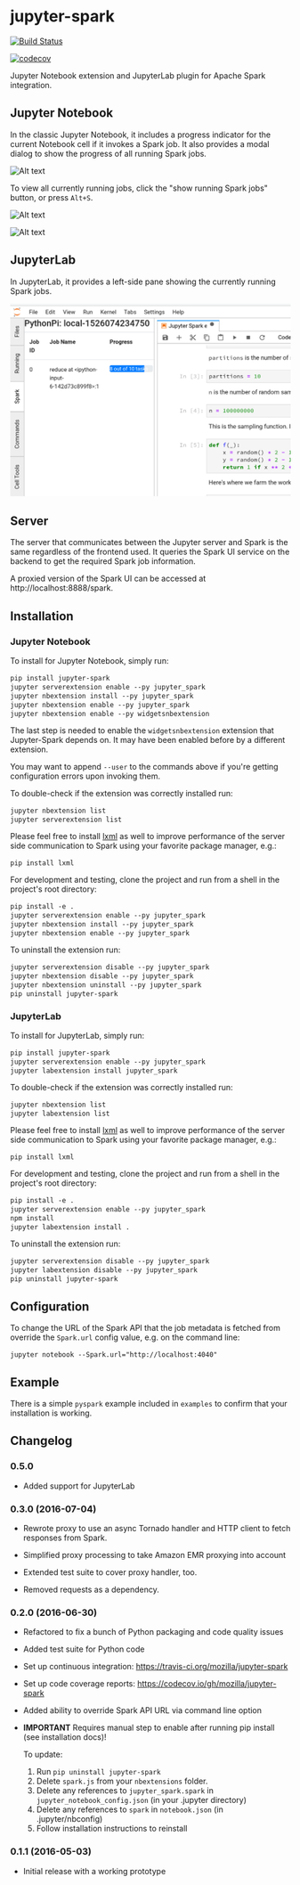 # jupyter-spark

[![Build Status](https://travis-ci.org/mozilla/jupyter-spark.svg?branch=master)](https://travis-ci.org/mozilla/jupyter-spark)

[![codecov](https://codecov.io/gh/mozilla/jupyter-spark/branch/master/graph/badge.svg)](https://codecov.io/gh/mozilla/jupyter-spark)

Jupyter Notebook extension and JupyterLab plugin for Apache Spark integration.

## Jupyter Notebook

In the classic Jupyter Notebook, it includes a progress indicator for the
current Notebook cell if it invokes a Spark job. It also provides a modal dialog
to show the progress of all running Spark jobs.

![Alt text](/screenshots/ProgressBar.png?raw=true "Spark progress bar")

To view all currently running jobs, click the "show running Spark jobs"
button, or press ```Alt+S```.

![Alt text](/screenshots/SparkButton.png?raw=true "show running Spark jobs button")

![Alt text](/screenshots/Dialog.png?raw=true "Spark dialog")

## JupyterLab

In JupyterLab, it provides a left-side pane showing the currently running Spark
jobs.

![Alt text](/screenshots/JupyterLab.png?raw=true "Spark side pane")

## Server

The server that communicates between the Jupyter server and Spark is the same
regardless of the frontend used. It queries the Spark UI service on the backend
to get the required Spark job information.

A proxied version of the Spark UI can be accessed at
http://localhost:8888/spark.

## Installation

### Jupyter Notebook

To install for Jupyter Notebook, simply run:

```
pip install jupyter-spark
jupyter serverextension enable --py jupyter_spark
jupyter nbextension install --py jupyter_spark
jupyter nbextension enable --py jupyter_spark
jupyter nbextension enable --py widgetsnbextension
```

The last step is needed to enable the `widgetsnbextension` extension that
Jupyter-Spark depends on. It may have been enabled before by a different
extension.

You may want to append ``--user`` to the commands above if you're getting
configuration errors upon invoking them.

To double-check if the extension was correctly installed run:

```
jupyter nbextension list
jupyter serverextension list
```

Please feel free to install [lxml](http://lxml.de/) as well to improve
performance of the server side communication to Spark using your favorite
package manager, e.g.:

```
pip install lxml
```

For development and testing, clone the project and run from a shell in the
project's root directory:

```
pip install -e .
jupyter serverextension enable --py jupyter_spark
jupyter nbextension install --py jupyter_spark
jupyter nbextension enable --py jupyter_spark
```

To uninstall the extension run:

```
jupyter serverextension disable --py jupyter_spark
jupyter nbextension disable --py jupyter_spark
jupyter nbextension uninstall --py jupyter_spark
pip uninstall jupyter-spark
```
### JupyterLab

To install for JupyterLab, simply run:

```
pip install jupyter-spark
jupyter serverextension enable --py jupyter_spark
jupyter labextension install jupyter_spark
```

To double-check if the extension was correctly installed run:

```
jupyter nbextension list
jupyter labextension list
```

Please feel free to install [lxml](http://lxml.de/) as well to improve
performance of the server side communication to Spark using your favorite
package manager, e.g.:

```
pip install lxml
```

For development and testing, clone the project and run from a shell in the
project's root directory:

```
pip install -e .
jupyter serverextension enable --py jupyter_spark
npm install
jupyter labextension install .
```

To uninstall the extension run:

```
jupyter serverextension disable --py jupyter_spark
jupyter labextension disable --py jupyter_spark
pip uninstall jupyter-spark
```

## Configuration

To change the URL of the Spark API that the job metadata is fetched from
override the `Spark.url` config value, e.g. on the command line:

```
jupyter notebook --Spark.url="http://localhost:4040"
```

## Example

There is a simple `pyspark` example included in `examples` to confirm that your
installation is working.

## Changelog

### 0.5.0

- Added support for JupyterLab

### 0.3.0 (2016-07-04)

- Rewrote proxy to use an async Tornado handler and HTTP client to fetch
  responses from Spark.

- Simplified proxy processing to take Amazon EMR proxying into account

- Extended test suite to cover proxy handler, too.

- Removed requests as a dependency.

### 0.2.0 (2016-06-30)

- Refactored to fix a bunch of Python packaging and code quality issues

- Added test suite for Python code

- Set up continuous integration: https://travis-ci.org/mozilla/jupyter-spark

- Set up code coverage reports: https://codecov.io/gh/mozilla/jupyter-spark

- Added ability to override Spark API URL via command line option

- **IMPORTANT** Requires manual step to enable after running pip install
  (see installation docs)!

  To update:

  1. Run `pip uninstall jupyter-spark`
  2. Delete `spark.js` from your `nbextensions` folder.
  3. Delete any references to `jupyter_spark.spark` in
     `jupyter_notebook_config.json` (in your .jupyter directory)
  4. Delete any references to `spark` in `notebook.json`
     (in .jupyter/nbconfig)
  5. Follow installation instructions to reinstall

### 0.1.1 (2016-05-03)

- Initial release with a working prototype
